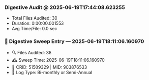 

### Digestive Audit @ 2025-06-19T17:44:08.623255
- Total Files Audited: 30
- Duration: 0:00:00.001553
- Avg Time/File: 0.0 sec

### 🧾 Digestive Sweep Entry — 2025-06-19T18:11:06.160970
- 🔍 Files Audited: 38
- 🕰️ Sweep Time: 2025-06-19T18:11:06.160970
- 🔐 CRID: 51509329 | MID: 903876533
- 🧠 Log Type: Bi-monthly or Semi-Annual
